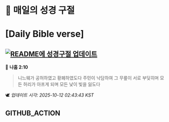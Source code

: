 # 🙏 매일의 성경 구절
# [Daily Bible verse]
## [![README에 성경구절 업데이트](https://github.com/DONGSUKA/first_test/actions/workflows/update-readme-bible.yml/badge.svg)](https://github.com/DONGSUKA/first_test/actions/workflows/update-readme-bible.yml)
<!-- START_BIBLE_VERSE -->
📖 **나훔 2:10**
> 니느웨가 공허하였고 황폐하였도다 주민이 낙담하여 그 무릎이 서로 부딪히며 모든 허리가 아프게 되며 모든 낯이 빛을 잃도다

🕊️ _업데이트 시각: 2025-10-12 02:43:43 KST_
  <!-- END_BIBLE_VERSE -->
## GITHUB_ACTION
